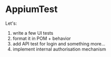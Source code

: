 # AppiumTest

Let's: 
1. write a few UI tests 
2. format it in POM + behavior 
3. add API test for login and something more... 
4. implement internal authorisation mechanism
